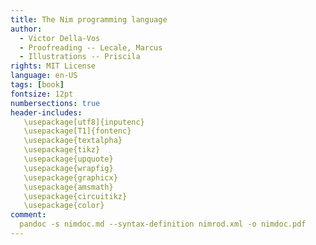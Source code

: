 ```yaml
---
title: The Nim programming language
author:
  - Victor Della-Vos
  - Proofreading -- Lecale, Marcus
  - Illustrations -- Priscila
rights: MIT License
language: en-US
tags: [book]
fontsize: 12pt
numbersections: true
header-includes:
   \usepackage[utf8]{inputenc}
   \usepackage[T1]{fontenc}
   \usepackage{textalpha}
   \usepackage{tikz}
   \usepackage{upquote} 
   \usepackage{wrapfig}
   \usepackage{graphicx}
   \usepackage{amsmath}
   \usepackage{circuitikz}
   \usepackage{color}
comment:
  pandoc -s nimdoc.md --syntax-definition nimrod.xml -o nimdoc.pdf
---
```


